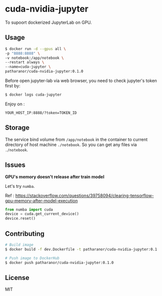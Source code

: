# **cuda-nvidia-jupyter**

To supoort dockerized JupyterLab on GPU.

## **Usage**

```bash
$ docker run -d --gpus all \
-p "8888:8888" \
-v notebook:/app/notebook \
--restart always \
--name=cuda-jupyter \
patharanor/cuda-nvidia-jupyter:0.1.0
```

Before open jupyter-lab via web browser, you need to check jupyter's token first by:

```bash
$ docker logs cuda-jupyter
```

Enjoy on :

```
YOUR_HOST_IP:8888/?token=TOKEN_ID
```

## **Storage**

The service bind volume from `/app/notebook` in the container to current directory of host machine `./notebook`. So you can get any files via `./notebook`.

## **Issues**

**GPU's memory doesn't release after train model**

Let's try `numba`.

Ref : https://stackoverflow.com/questions/39758094/clearing-tensorflow-gpu-memory-after-model-execution

```py
from numba import cuda 
device = cuda.get_current_device()
device.reset()
```

## **Contributing**

```bash
# Build image
$ docker build -f dev.Dockerfile -t patharanor/cuda-nvidia-jupyter:0.1.0 .

# Push image to DockerHub
$ docker push patharanor/cuda-nvidia-jupyter:0.1.0
```

## **License**

MIT